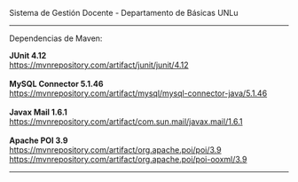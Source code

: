 Sistema de Gestión Docente - Departamento de Básicas UNLu

*******************************************************************************

Dependencias de Maven:

<b>JUnit 4.12</b>
<br>
https://mvnrepository.com/artifact/junit/junit/4.12
<br>
<br>
<b>MySQL Connector 5.1.46</b>
<br>
https://mvnrepository.com/artifact/mysql/mysql-connector-java/5.1.46
<br>
<br>
<b>Javax Mail 1.6.1</b>
<br>
https://mvnrepository.com/artifact/com.sun.mail/javax.mail/1.6.1
<br>
<br>
<b>Apache POI 3.9</b>
<br>
https://mvnrepository.com/artifact/org.apache.poi/poi/3.9
<br>
https://mvnrepository.com/artifact/org.apache.poi/poi-ooxml/3.9

*******************************************************************************